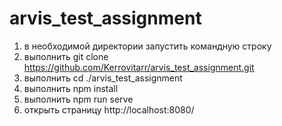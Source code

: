 # arvis_test_assignment

1. в необходимой директории запустить командную строку
2. выполнить git clone https://github.com/Kerrovitarr/arvis_test_assignment.git
3. выполнить cd ./arvis_test_assignment
4. выполнить npm install
5. выполнить npm run serve
6. открыть страницу http://localhost:8080/
